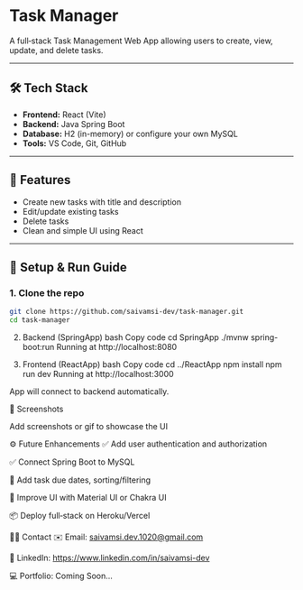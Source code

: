 # Task Manager

A full‑stack Task Management Web App allowing users to create, view, update, and delete tasks.

---

## 🛠️ Tech Stack

- **Frontend:** React (Vite)  
- **Backend:** Java Spring Boot  
- **Database:** H2 (in-memory) or configure your own MySQL  
- **Tools:** VS Code, Git, GitHub

---

## 🚀 Features

- Create new tasks with title and description  
- Edit/update existing tasks  
- Delete tasks  
- Clean and simple UI using React

---

## 🔧 Setup & Run Guide

### 1. Clone the repo
```bash
git clone https://github.com/saivamsi-dev/task-manager.git
cd task-manager
```

2. Backend (SpringApp)
bash
Copy code
cd SpringApp
./mvnw spring-boot:run
Running at http://localhost:8080

3. Frontend (ReactApp)
bash
Copy code
cd ../ReactApp
npm install
npm run dev
Running at http://localhost:3000

App will connect to backend automatically.

📸 Screenshots

Add screenshots or gif to showcase the UI

⚙️ Future Enhancements
✅ Add user authentication and authorization

✅ Connect Spring Boot to MySQL

🔄 Add task due dates, sorting/filtering

🎨 Improve UI with Material UI or Chakra UI

📦 Deploy full‑stack on Heroku/Vercel

👨‍💼 Contact
✉️ Email: saivamsi.dev.1020@gmail.com

💼 LinkedIn: https://www.linkedin.com/in/saivamsi-dev

💻 Portfolio: Coming Soon...
